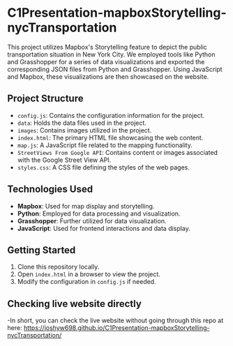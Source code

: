# C1Presentation-mapboxStorytelling-nycTransportation


This project utilizes Mapbox's Storytelling feature to depict the public transportation situation in New York City. We employed tools like Python and Grasshopper for a series of data visualizations and exported the corresponding JSON files from Python and Grasshopper. Using JavaScript and Mapbox, these visualizations are then showcased on the website.

## Project Structure

- `config.js`: Contains the configuration information for the project.
- `data`: Holds the data files used in the project.
- `images`: Contains images utilized in the project.
- `index.html`: The primary HTML file showcasing the web content.
- `map.js`: A JavaScript file related to the mapping functionality.
- `StreetViews From Google API`: Contains content or images associated with the Google Street View API.
- `styles.css`: A CSS file defining the styles of the web pages.

## Technologies Used

- **Mapbox**: Used for map display and storytelling.
- **Python**: Employed for data processing and visualization.
- **Grasshopper**: Further utilized for data visualization.
- **JavaScript**: Used for frontend interactions and data display.

## Getting Started

1. Clone this repository locally.
2. Open `index.html` in a browser to view the project.
3. Modify the configuration in `config.js` if needed.

## Checking live website directly
-In short, you can check the live website without going through this repo at here: https://joshyw698.github.io/C1Presentation-mapboxStorytelling-nycTransportation/
